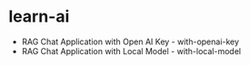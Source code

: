 # learn-ai

- RAG Chat Application with Open AI Key - with-openai-key
- RAG Chat Application with Local Model - with-local-model

